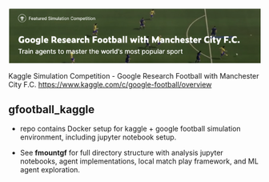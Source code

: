 
![Test Image](https://github.com/ringhilterra/gfootball_kaggle/blob/main/gfootball_kaggle.png)

Kaggle Simulation Competition - Google Research Football with Manchester City F.C.
https://www.kaggle.com/c/google-football/overview

## gfootball_kaggle

- repo contains Docker setup for kaggle + google football simulation environment, including jupyter notebook setup.

- See **fmountgf** for full directory structure with analysis jupyter notebooks, agent implementations, local match play framework, and ML agent exploration.

